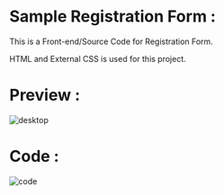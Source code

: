 # Sample Registration Form :

This is a Front-end/Source Code for Registration Form.

HTML and External CSS is used for this project.

# Preview :

![desktop](https://user-images.githubusercontent.com/94775990/155466870-f3626cf3-3e80-4df1-83d6-5368e592d511.png)

# Code :

![code](https://user-images.githubusercontent.com/94775990/155466890-c73af998-fb94-473b-8b82-244412f067bf.png)
